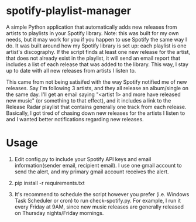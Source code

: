 # spotify-playlist-manager
A simple Python application that automatically adds new releases from artists to playlists in your Spotify library. Note: this was built for my own needs, but it may work for you if you happen to use Spotify the same way I do. It was built around how my Spotify library is set up: each playlist is one artist's discography. If the script finds at least one new release for the artist, that does not already exist in the playlist, it will send an email report that includes a list of each release that was added to the library. This way, I stay up to date with all new releases from artists I listen to.

This came from not being satisifed with the way Spotify notified me of new releases. Say I'm following 3 artists, and they all release an album/single on the same day. I'll get an email saying "<artist 1> and more have released new music" (or something to that effect), and it includes a link to the Release Radar playlist that contains generally one track from each release. Basically, I got tired of chasing down new releases for the artists I listen to and I wanted better notifications regarding new releases.

# Usage

1. Edit config.py to include your Spotify API keys and email information(sender email, recipient email). I use one gmail account to send the alert, and my primary gmail account receives the alert.

2. pip install -r requirements.txt 

3. It's recommend to schedule the script however you prefer (i.e. Windows Task Scheduler or cron) to run check-spotify.py. For example, I run it every Friday at 9AM, since new music releases are generally released on Thursday nights/Friday mornings.
